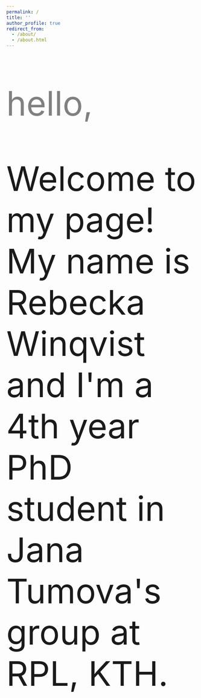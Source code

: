 ```yaml
---
permalink: /
title: ''
author_profile: true
redirect_from: 
  - /about/
  - /about.html
---
```


<!---
<head>
    <link href="https://fonts.googleapis.com/css2?family=Playwrite+NO:wght@100..400&display=swap" rel="stylesheet">
    <style>
        body {
            font-family: 'Playwrite NO', cursive;
        }

        p {
            font-weight: 400;
        }
    </style>
</head>
-->

<p style="font-size: 90px; color: grey;"> hello, </p>

<p style="font-size: 90px;"> Welcome to my page! My name is Rebecka Winqvist and I'm a 4th year PhD student in Jana Tumova's group at RPL, KTH. </p>



